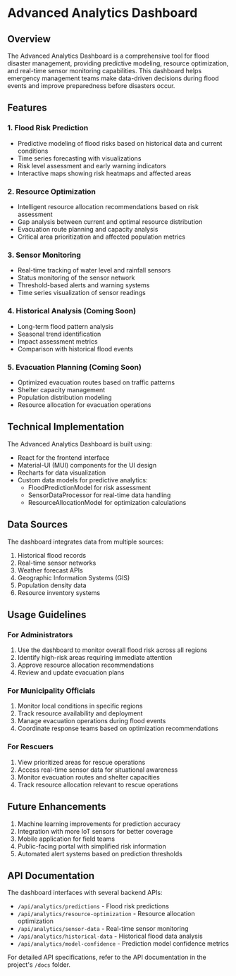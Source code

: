 # Advanced Analytics Dashboard

## Overview

The Advanced Analytics Dashboard is a comprehensive tool for flood disaster management, providing predictive modeling, resource optimization, and real-time sensor monitoring capabilities. This dashboard helps emergency management teams make data-driven decisions during flood events and improve preparedness before disasters occur.

## Features

### 1. Flood Risk Prediction

- Predictive modeling of flood risks based on historical data and current conditions
- Time series forecasting with visualizations
- Risk level assessment and early warning indicators
- Interactive maps showing risk heatmaps and affected areas

### 2. Resource Optimization

- Intelligent resource allocation recommendations based on risk assessment
- Gap analysis between current and optimal resource distribution
- Evacuation route planning and capacity analysis
- Critical area prioritization and affected population metrics

### 3. Sensor Monitoring

- Real-time tracking of water level and rainfall sensors
- Status monitoring of the sensor network
- Threshold-based alerts and warning systems
- Time series visualization of sensor readings

### 4. Historical Analysis (Coming Soon)

- Long-term flood pattern analysis
- Seasonal trend identification
- Impact assessment metrics
- Comparison with historical flood events

### 5. Evacuation Planning (Coming Soon)

- Optimized evacuation routes based on traffic patterns
- Shelter capacity management
- Population distribution modeling
- Resource allocation for evacuation operations

## Technical Implementation

The Advanced Analytics Dashboard is built using:

- React for the frontend interface
- Material-UI (MUI) components for the UI design
- Recharts for data visualization
- Custom data models for predictive analytics:
  - FloodPredictionModel for risk assessment
  - SensorDataProcessor for real-time data handling
  - ResourceAllocationModel for optimization calculations

## Data Sources

The dashboard integrates data from multiple sources:

1. Historical flood records
2. Real-time sensor networks
3. Weather forecast APIs
4. Geographic Information Systems (GIS)
5. Population density data
6. Resource inventory systems

## Usage Guidelines

### For Administrators

1. Use the dashboard to monitor overall flood risk across all regions
2. Identify high-risk areas requiring immediate attention
3. Approve resource allocation recommendations
4. Review and update evacuation plans

### For Municipality Officials

1. Monitor local conditions in specific regions
2. Track resource availability and deployment
3. Manage evacuation operations during flood events
4. Coordinate response teams based on optimization recommendations

### For Rescuers

1. View prioritized areas for rescue operations
2. Access real-time sensor data for situational awareness
3. Monitor evacuation routes and shelter capacities
4. Track resource allocation relevant to rescue operations

## Future Enhancements

1. Machine learning improvements for prediction accuracy
2. Integration with more IoT sensors for better coverage
3. Mobile application for field teams
4. Public-facing portal with simplified risk information
5. Automated alert systems based on prediction thresholds

## API Documentation

The dashboard interfaces with several backend APIs:

- `/api/analytics/predictions` - Flood risk predictions
- `/api/analytics/resource-optimization` - Resource allocation optimization
- `/api/analytics/sensor-data` - Real-time sensor monitoring
- `/api/analytics/historical-data` - Historical flood data analysis
- `/api/analytics/model-confidence` - Prediction model confidence metrics

For detailed API specifications, refer to the API documentation in the project's `/docs` folder.
